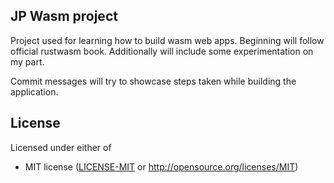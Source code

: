 ## JP Wasm project

Project used for learning how to build wasm web apps. Beginning 
will follow official rustwasm book. Additionally will include some 
experimentation on my part.

Commit messages will try to showcase steps taken while building the 
application.

## License

Licensed under either of

* MIT license ([LICENSE-MIT](LICENSE-MIT) or http://opensource.org/licenses/MIT)